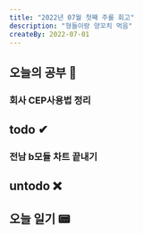 ```yaml
---
title: "2022년 07월 첫째 주를 회고"
description: "형들이랑 양꼬치 먹음"
createBy: 2022-07-01
---
```

## 오늘의 공부 🎉
### 회사 CEP사용법 정리

## todo ✔
### 전남 b모듈 차트 끝내기
### 
 
## untodo ❌


## 오늘 일기 📟
###